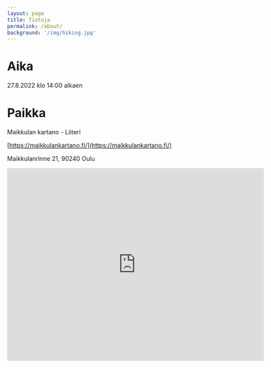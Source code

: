 ```yaml
---
layout: page
title: Tietoja
permalink: /about/
background: '/img/hiking.jpg'
---
```

# Aika
27.8.2022 klo 14:00 alkaen

# Paikka
Maikkulan kartano - Liiteri

[https://maikkulankartano.fi/](https://maikkulankartano.fi/)

Maikkulanrinne 21, 90240 Oulu
<iframe src="https://www.google.com/maps/embed?pb=!1m18!1m12!1m3!1d1687.2433434914374!2d25.59567391625268!3d64.98299295252558!2m3!1f0!2f0!3f0!3m2!1i1024!2i768!4f13.1!3m3!1m2!1s0x4681cd9077235051%3A0x3958edc17bf350e7!2sMaikkulan%20Kartano!5e0!3m2!1sfi!2sfi!4v1644000890831!5m2!1sfi!2sfi" width="600" height="450" style="border:0;" allowfullscreen="" loading="lazy"></iframe>
